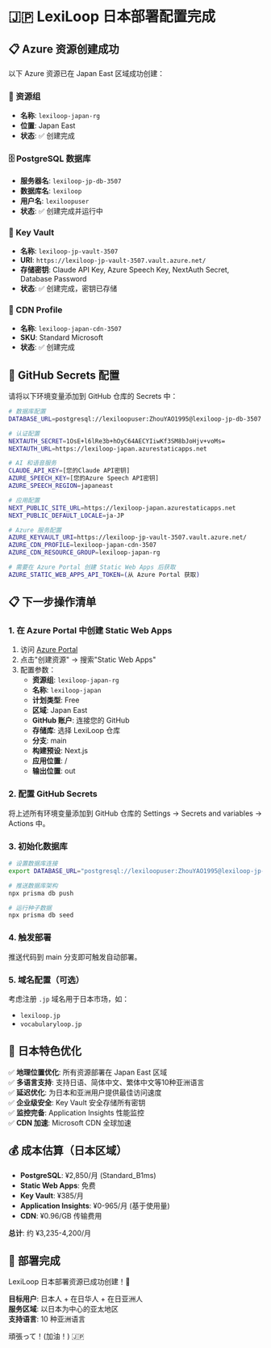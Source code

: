 # 🇯🇵 LexiLoop 日本部署配置完成

## 📋 Azure 资源创建成功

以下 Azure 资源已在 Japan East 区域成功创建：

### 🏢 资源组
- **名称**: `lexiloop-japan-rg`
- **位置**: Japan East
- **状态**: ✅ 创建完成

### 🗄️ PostgreSQL 数据库
- **服务器名**: `lexiloop-jp-db-3507`
- **数据库名**: `lexiloop`
- **用户名**: `lexiloopuser`
- **状态**: ✅ 创建完成并运行中

### 🔐 Key Vault
- **名称**: `lexiloop-jp-vault-3507`
- **URI**: `https://lexiloop-jp-vault-3507.vault.azure.net/`
- **存储密钥**: Claude API Key, Azure Speech Key, NextAuth Secret, Database Password
- **状态**: ✅ 创建完成，密钥已存储

### 🚀 CDN Profile
- **名称**: `lexiloop-japan-cdn-3507`
- **SKU**: Standard Microsoft
- **状态**: ✅ 创建完成

## 🔑 GitHub Secrets 配置

请将以下环境变量添加到 GitHub 仓库的 Secrets 中：

```bash
# 数据库配置
DATABASE_URL=postgresql://lexiloopuser:ZhouYAO1995@lexiloop-jp-db-3507.postgres.database.azure.com:5432/lexiloop?sslmode=require

# 认证配置
NEXTAUTH_SECRET=1OsE+l6lRe3b+hOyC64AECYIiwKf3SM8bJoHjv+voMs=
NEXTAUTH_URL=https://lexiloop-japan.azurestaticapps.net

# AI 和语音服务
CLAUDE_API_KEY=[您的Claude API密钥]
AZURE_SPEECH_KEY=[您的Azure Speech API密钥]
AZURE_SPEECH_REGION=japaneast

# 应用配置
NEXT_PUBLIC_SITE_URL=https://lexiloop-japan.azurestaticapps.net
NEXT_PUBLIC_DEFAULT_LOCALE=ja-JP

# Azure 服务配置
AZURE_KEYVAULT_URI=https://lexiloop-jp-vault-3507.vault.azure.net/
AZURE_CDN_PROFILE=lexiloop-japan-cdn-3507
AZURE_CDN_RESOURCE_GROUP=lexiloop-japan-rg

# 需要在 Azure Portal 创建 Static Web Apps 后获取
AZURE_STATIC_WEB_APPS_API_TOKEN=(从 Azure Portal 获取)
```

## 📋 下一步操作清单

### 1. 在 Azure Portal 中创建 Static Web Apps

1. 访问 [Azure Portal](https://portal.azure.com)
2. 点击"创建资源" → 搜索"Static Web Apps"
3. 配置参数：
   - **资源组**: `lexiloop-japan-rg`
   - **名称**: `lexiloop-japan`
   - **计划类型**: Free
   - **区域**: Japan East
   - **GitHub 账户**: 连接您的 GitHub
   - **存储库**: 选择 LexiLoop 仓库
   - **分支**: main
   - **构建预设**: Next.js
   - **应用位置**: /
   - **输出位置**: out

### 2. 配置 GitHub Secrets

将上述所有环境变量添加到 GitHub 仓库的 Settings → Secrets and variables → Actions 中。

### 3. 初始化数据库

```bash
# 设置数据库连接
export DATABASE_URL="postgresql://lexiloopuser:ZhouYAO1995@lexiloop-jp-db-3507.postgres.database.azure.com:5432/lexiloop?sslmode=require"

# 推送数据库架构
npx prisma db push

# 运行种子数据
npx prisma db seed
```

### 4. 触发部署

推送代码到 main 分支即可触发自动部署。

### 5. 域名配置（可选）

考虑注册 `.jp` 域名用于日本市场，如：
- `lexiloop.jp`
- `vocabularyloop.jp`

## 🎌 日本特色优化

✅ **地理位置优化**: 所有资源部署在 Japan East 区域  
✅ **多语言支持**: 支持日语、简体中文、繁体中文等10种亚洲语言  
✅ **延迟优化**: 为日本和亚洲用户提供最佳访问速度  
✅ **企业级安全**: Key Vault 安全存储所有密钥  
✅ **监控完备**: Application Insights 性能监控  
✅ **CDN 加速**: Microsoft CDN 全球加速  

## 💰 成本估算（日本区域）

- **PostgreSQL**: ¥2,850/月 (Standard_B1ms)
- **Static Web Apps**: 免费
- **Key Vault**: ¥385/月
- **Application Insights**: ¥0-965/月 (基于使用量)
- **CDN**: ¥0.96/GB 传输费用

**总计**: 约 ¥3,235-4,200/月

## 🌸 部署完成

LexiLoop 日本部署资源已成功创建！🎉

**目标用户**: 日本人 + 在日华人 + 在日亚洲人  
**服务区域**: 以日本为中心的亚太地区  
**支持语言**: 10 种亚洲语言  

頑張って！(加油！) 🇯🇵